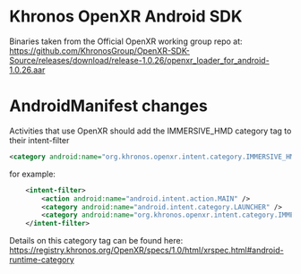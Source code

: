 # Khronos OpenXR Android SDK

Binaries taken from the Official OpenXR working group repo at:
https://github.com/KhronosGroup/OpenXR-SDK-Source/releases/download/release-1.0.26/openxr_loader_for_android-1.0.26.aar

# AndroidManifest changes

Activities that use OpenXR should add the IMMERSIVE_HMD category tag to their intent-filter

```xml
<category android:name="org.khronos.openxr.intent.category.IMMERSIVE_HMD" />
```

for example:

```xml
    <intent-filter>
        <action android:name="android.intent.action.MAIN" />
        <category android:name="android.intent.category.LAUNCHER" />
        <category android:name="org.khronos.openxr.intent.category.IMMERSIVE_HMD" />
    </intent-filter>
```

Details on this category tag can be found here:
https://registry.khronos.org/OpenXR/specs/1.0/html/xrspec.html#android-runtime-category
